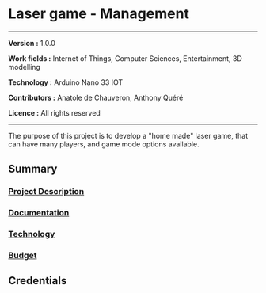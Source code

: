 # Laser game - Management

___
**Version :** 1.0.0

**Work fields :** Internet of Things,  Computer Sciences, Entertainment, 3D modelling

**Technology :** Arduino Nano 33 IOT

**Contributors :** Anatole de Chauveron, Anthony Quéré

**Licence :** All rights reserved
___

The purpose of this project is to develop a "home made" laser game, that can have many players, and game mode options available.

## Summary

### [Project Description](specs.md)

### [Documentation](docs/index.md)

### [Technology](technos.md) 

### [Budget](budget.md)

## Credentials
